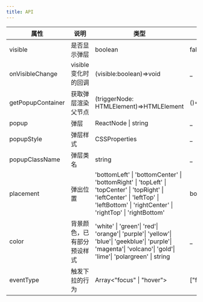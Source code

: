 ```yaml
---    
title: API
---
```


| 属性 | 说明 | 类型 | 默认值 | 
| --- | ------- | --- | --- | 
| visible | 是否显示弹层 | boolean | false |
| onVisibleChange | visible变化时的回调 | (visible:boolean)=>void | _ |
| getPopupContainer | 获取弹层渲染父节点 | (triggerNode: HTMLElement)=>HTMLElement | ()=>document.body |
| popup | 弹层 | ReactNode \| string | _ |
| popupStyle | 弹层样式 | CSSProperties | _ |
| popupClassName | 弹层类名 | string | _ |
| placement | 弹出位置 | 'bottomLeft' \| 'bottomCenter' \| 'bottomRight' \| 'topLeft' \| 'topCenter' \| 'topRight' \| 'leftCenter' \| 'leftTop' \| 'leftBottom' \| 'rightCenter' \| 'rightTop' \| 'rightBottom' | bottomLeft |
| color | 背景颜色，已有部分预设样式 | 'white' \| 'green'\| 'red'\| 'orange'\| 'purple'\| 'yellow'\| 'blue'\| 'geekblue'\| 'purple'\| 'magenta'\| 'volcano'\| 'gold'\| 'lime'\| 'polargreen' \| string |  _  |
| eventType | 触发下拉的行为 | Array<"focus" \| "hover"> | \["focus"\] |
